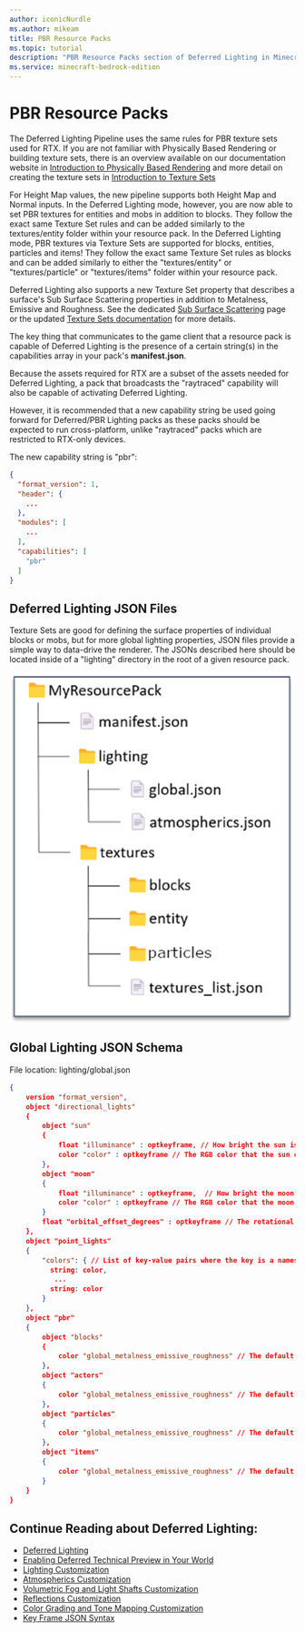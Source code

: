 ```yaml
---
author: iconicNurdle
ms.author: mikeam
title: PBR Resource Packs
ms.topic: tutorial
description: "PBR Resource Packs section of Deferred Lighting in Minecraft: Bedrock Edition."
ms.service: minecraft-bedrock-edition
---
```


# PBR Resource Packs

The Deferred Lighting Pipeline uses the same rules for PBR texture sets used for RTX. If you are not familiar with Physically Based Rendering or building texture sets, there is an overview available on our documentation website in [Introduction to Physically Based Rendering](../RTXPBRIntro.md) and more detail on creating the texture sets in [Introduction to Texture Sets](../../Reference/Content/TextureSetsReference/TextureSetsConcepts/TextureSetsIntroduction.md)

For Height Map values, the new pipeline supports both Height Map and Normal inputs. In the Deferred Lighting mode, however, you are now able to set PBR textures for entities and mobs in addition to blocks. They follow the exact same Texture Set rules and can be added similarly to the textures/entity folder within your resource pack. In the Deferred Lighting mode, PBR textures via Texture Sets are supported for blocks, entities, particles and items! They follow the exact same Texture Set rules as blocks and can be added similarly to either the "textures/entity" or "textures/particle" or "textures/items" folder within your resource pack.

Deferred Lighting also supports a new Texture Set property that describes a surface's Sub Surface Scattering properties in addition to Metalness, Emissive and Roughness. See the dedicated [Sub Surface Scattering](SubSurfaceScatteringCustomization.md
) page or the updated [Texture Sets documentation](../../Reference/Content/TextureSetsReference/TextureSetsConcepts/TextureSetsIntroduction.md) for more details.

The key thing that communicates to the game client that a resource pack is capable of Deferred Lighting is the presence of a certain string(s) in the capabilities array in your pack's **manifest.json**.

Because the assets required for RTX are a subset of the assets needed for Deferred Lighting, a pack that broadcasts the "raytraced" capability will also be capable of activating Deferred Lighting.

However, it is recommended that a new capability string be used going forward for Deferred/PBR Lighting packs as these packs should be expected to run cross-platform, unlike "raytraced" packs which are restricted to RTX-only devices.

The new capability string is "pbr":

```json
{ 
  "format_version": 1,
  "header": {
    ...
  }, 
  "modules": [
    ...
  ], 
  "capabilities": [
    "pbr"
  ]
}
```

## Deferred Lighting JSON Files

Texture Sets are good for defining the surface properties of individual blocks or mobs, but for more global lighting properties, JSON files provide a simple way to data-drive the renderer. The JSONs described here should be located inside of a "lighting" directory in the root of a given resource pack.

![Image of the file structure for a resource pack with a manifest file, a lighting folder containing global.json and atmospherics.json files, and a textures file containing a "blocks" folder, an "entities" folder, and a textures_list.json file.](Media/RP_file_structure.png)

## Global Lighting JSON Schema

File location: lighting/global.json

```json
{
    version "format_version",
    object "directional_lights"
    {
        object "sun"
        {
            float "illuminance" : optkeyframe, // How bright the sun is, measured in lux (lx)
            color "color" : optkeyframe // The RGB color that the sun contributes to direct surface lighting; supports RGB array or HEX string
        },
        object "moon"
        {
            float "illuminance" : optkeyframe,  // How bright the moon is; measured in lux (lx)
            color "color" : optkeyframe // The RGB color that the moon contributes to direct surface lighting; supports RGB array or HEX string
        }
        float "orbital_offset_degrees" : optkeyframe // The rotational offset of the sun and moon from their standard orbital axis; measured in degrees
    },
    object "point_lights"
    { 
        "colors": { // List of key-value pairs where the key is a namespace-qualified block name and the value is a color (supports RGB array or HEX string) 
          string: color, 
           ... 
          string: color 
        } 
    },
    object "pbr"
    {
        object "blocks"
        {
            color "global_metalness_emissive_roughness" // The default MER value to use for blocks when not defined via textureset; supports RGB array or HEX string
        },
        object "actors"
        {
            color "global_metalness_emissive_roughness" // The default MER value to use for actors/mobs when not defined via textureset; supports RGB array or HEX string
        },
        object "particles"
        {
            color "global_metalness_emissive_roughness" // The default MER value to use for particles when not defined via textureset; supports RGB array or HEX string
        },
        object "items"
        {
            color "global_metalness_emissive_roughness" // The default MER value to use for items when not defined via textureset; supports RGB array or HEX string
        }
    }
}
```

## Continue Reading about Deferred Lighting:

- [Deferred Lighting](GettingStartedDeferredLighting.md)
- [Enabling Deferred Technical Preview in Your World](EnablingDeferredTechnicalPreview.md)
- [Lighting Customization](LightingCustomization.md)
- [Atmospherics Customization](AtmosphericsCustomization.md)
- [Volumetric Fog and Light Shafts Customization](VolumetricFogLightShaftsCustomization.md)
- [Reflections Customization](ReflectionsCustomization.md)
- [Color Grading and Tone Mapping Customization](ColorGradingToneMappingCustomization.md)
- [Key Frame JSON Syntax](KeyFrameJSONSyntax.md)

